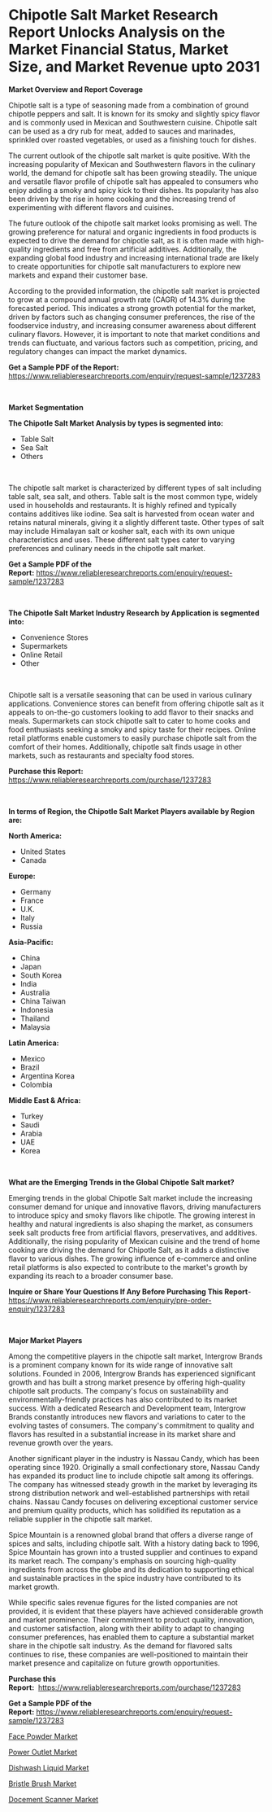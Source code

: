 <p><h1>Chipotle Salt Market Research Report Unlocks Analysis on the Market Financial Status, Market Size, and Market Revenue upto 2031</h1></p><p><strong>Market Overview and Report Coverage</strong></p>
<p><p>Chipotle salt is a type of seasoning made from a combination of ground chipotle peppers and salt. It is known for its smoky and slightly spicy flavor and is commonly used in Mexican and Southwestern cuisine. Chipotle salt can be used as a dry rub for meat, added to sauces and marinades, sprinkled over roasted vegetables, or used as a finishing touch for dishes.</p><p>The current outlook of the chipotle salt market is quite positive. With the increasing popularity of Mexican and Southwestern flavors in the culinary world, the demand for chipotle salt has been growing steadily. The unique and versatile flavor profile of chipotle salt has appealed to consumers who enjoy adding a smoky and spicy kick to their dishes. Its popularity has also been driven by the rise in home cooking and the increasing trend of experimenting with different flavors and cuisines.</p><p>The future outlook of the chipotle salt market looks promising as well. The growing preference for natural and organic ingredients in food products is expected to drive the demand for chipotle salt, as it is often made with high-quality ingredients and free from artificial additives. Additionally, the expanding global food industry and increasing international trade are likely to create opportunities for chipotle salt manufacturers to explore new markets and expand their customer base.</p><p>According to the provided information, the chipotle salt market is projected to grow at a compound annual growth rate (CAGR) of 14.3% during the forecasted period. This indicates a strong growth potential for the market, driven by factors such as changing consumer preferences, the rise of the foodservice industry, and increasing consumer awareness about different culinary flavors. However, it is important to note that market conditions and trends can fluctuate, and various factors such as competition, pricing, and regulatory changes can impact the market dynamics.</p></p>
<p><strong>Get a Sample PDF of the Report:</strong> <a href="https://www.reliableresearchreports.com/enquiry/request-sample/1237283">https://www.reliableresearchreports.com/enquiry/request-sample/1237283</a></p>
<p>&nbsp;</p>
<p><strong>Market Segmentation</strong></p>
<p><strong>The Chipotle Salt Market Analysis by types is segmented into:</strong></p>
<p><ul><li>Table Salt</li><li>Sea Salt</li><li>Others</li></ul></p>
<p>&nbsp;</p>
<p><p>The chipotle salt market is characterized by different types of salt including table salt, sea salt, and others. Table salt is the most common type, widely used in households and restaurants. It is highly refined and typically contains additives like iodine. Sea salt is harvested from ocean water and retains natural minerals, giving it a slightly different taste. Other types of salt may include Himalayan salt or kosher salt, each with its own unique characteristics and uses. These different salt types cater to varying preferences and culinary needs in the chipotle salt market.</p></p>
<p><strong>Get a Sample PDF of the Report:</strong>&nbsp;<a href="https://www.reliableresearchreports.com/enquiry/request-sample/1237283">https://www.reliableresearchreports.com/enquiry/request-sample/1237283</a></p>
<p>&nbsp;</p>
<p><strong>The Chipotle Salt Market Industry Research by Application is segmented into:</strong></p>
<p><ul><li>Convenience Stores</li><li>Supermarkets</li><li>Online Retail</li><li>Other</li></ul></p>
<p>&nbsp;</p>
<p><p>Chipotle salt is a versatile seasoning that can be used in various culinary applications. Convenience stores can benefit from offering chipotle salt as it appeals to on-the-go customers looking to add flavor to their snacks and meals. Supermarkets can stock chipotle salt to cater to home cooks and food enthusiasts seeking a smoky and spicy taste for their recipes. Online retail platforms enable customers to easily purchase chipotle salt from the comfort of their homes. Additionally, chipotle salt finds usage in other markets, such as restaurants and specialty food stores.</p></p>
<p><strong>Purchase this Report:</strong>&nbsp; <a href="https://www.reliableresearchreports.com/purchase/1237283">https://www.reliableresearchreports.com/purchase/1237283</a></p>
<p>&nbsp;</p>
<p><strong>In terms of Region, the Chipotle Salt Market Players available by Region are:</strong></p>
<p>
    <p> <strong> North America: </strong>
        <ul>
            <li>United States</li>
            <li>Canada</li>
        </ul>
        </p> 
    <p> <strong> Europe: </strong>
        <ul>
            <li>Germany</li>
            <li>France</li>
            <li>U.K.</li>
            <li>Italy</li>
            <li>Russia</li>
        </ul>
        </p> 
    <p> <strong> Asia-Pacific: </strong>
        <ul>
            <li>China</li>
            <li>Japan</li>
            <li>South Korea</li>
            <li>India</li>
            <li>Australia</li>
            <li>China Taiwan</li>
            <li>Indonesia</li>
            <li>Thailand</li>
            <li>Malaysia</li>
        </ul>
        </p> 
    <p> <strong> Latin America: </strong>
        <ul>
            <li>Mexico</li>
            <li>Brazil</li>
            <li>Argentina Korea</li>
            <li>Colombia</li>
        </ul>
        </p> 
    <p> <strong> Middle East & Africa: </strong>
        <ul>
            <li>Turkey</li>
            <li>Saudi</li>
            <li>Arabia</li>
            <li>UAE</li>
            <li>Korea</li>
        </ul>
    </p>
    </p>
<p>&nbsp;</p>
<p><strong>What are the Emerging Trends in the Global Chipotle Salt market?</strong></p>
<p><p>Emerging trends in the global Chipotle Salt market include the increasing consumer demand for unique and innovative flavors, driving manufacturers to introduce spicy and smoky flavors like chipotle. The growing interest in healthy and natural ingredients is also shaping the market, as consumers seek salt products free from artificial flavors, preservatives, and additives. Additionally, the rising popularity of Mexican cuisine and the trend of home cooking are driving the demand for Chipotle Salt, as it adds a distinctive flavor to various dishes. The growing influence of e-commerce and online retail platforms is also expected to contribute to the market's growth by expanding its reach to a broader consumer base.</p></p>
<p><strong>Inquire or Share Your Questions If Any Before Purchasing This Report</strong>- <a href="https://www.reliableresearchreports.com/enquiry/pre-order-enquiry/1237283">https://www.reliableresearchreports.com/enquiry/pre-order-enquiry/1237283</a></p>
<p>&nbsp;</p>
<p><strong>Major Market Players</strong></p>
<p><p>Among the competitive players in the chipotle salt market, Intergrow Brands is a prominent company known for its wide range of innovative salt solutions. Founded in 2006, Intergrow Brands has experienced significant growth and has built a strong market presence by offering high-quality chipotle salt products. The company's focus on sustainability and environmentally-friendly practices has also contributed to its market success. With a dedicated Research and Development team, Intergrow Brands constantly introduces new flavors and variations to cater to the evolving tastes of consumers. The company's commitment to quality and flavors has resulted in a substantial increase in its market share and revenue growth over the years.</p><p>Another significant player in the industry is Nassau Candy, which has been operating since 1920. Originally a small confectionary store, Nassau Candy has expanded its product line to include chipotle salt among its offerings. The company has witnessed steady growth in the market by leveraging its strong distribution network and well-established partnerships with retail chains. Nassau Candy focuses on delivering exceptional customer service and premium quality products, which has solidified its reputation as a reliable supplier in the chipotle salt market.</p><p>Spice Mountain is a renowned global brand that offers a diverse range of spices and salts, including chipotle salt. With a history dating back to 1996, Spice Mountain has grown into a trusted supplier and continues to expand its market reach. The company's emphasis on sourcing high-quality ingredients from across the globe and its dedication to supporting ethical and sustainable practices in the spice industry have contributed to its market growth.</p><p>While specific sales revenue figures for the listed companies are not provided, it is evident that these players have achieved considerable growth and market prominence. Their commitment to product quality, innovation, and customer satisfaction, along with their ability to adapt to changing consumer preferences, has enabled them to capture a substantial market share in the chipotle salt industry. As the demand for flavored salts continues to rise, these companies are well-positioned to maintain their market presence and capitalize on future growth opportunities.</p></p>
<p><strong>Purchase this Report:</strong>&nbsp;&nbsp;<a href="https://www.reliableresearchreports.com/purchase/1237283">https://www.reliableresearchreports.com/purchase/1237283</a></p>
<p></p>
<p><strong>Get a Sample PDF of the Report:</strong>&nbsp;<a href="https://www.reliableresearchreports.com/enquiry/request-sample/1237283">https://www.reliableresearchreports.com/enquiry/request-sample/1237283</a></p>
<p><p><a href="https://github.com/globismark/Market-Research-Report-List-1/blob/main/face-powder-market.md">Face Powder Market</a></p><p><a href="https://github.com/bmorecock/Market-Research-Report-List-1/blob/main/power-outlet-market.md">Power Outlet Market</a></p><p><a href="https://github.com/laholand/Market-Research-Report-List-1/blob/main/dishwash-liquid-market.md">Dishwash Liquid Market</a></p><p><a href="https://github.com/lylyparadise/Market-Research-Report-List-1/blob/main/bristle-brush-market.md">Bristle Brush Market</a></p><p><a href="https://github.com/angelajermaine/Market-Research-Report-List-1/blob/main/docement-scanner-market.md">Docement Scanner Market</a></p></p>